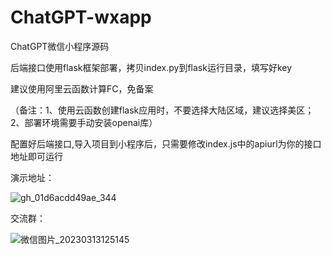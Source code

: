 # ChatGPT-wxapp
ChatGPT微信小程序源码

后端接口使用flask框架部署，拷贝index.py到flask运行目录，填写好key

建议使用阿里云函数计算FC，免备案

（备注：1、使用云函数创建flask应用时，不要选择大陆区域，建议选择美区；2、部署环境需要手动安装openai库）

配置好后端接口,导入项目到小程序后，只需要修改index.js中的apiurl为你的接口地址即可运行

演示地址：

![gh_01d6acdd49ae_344](https://user-images.githubusercontent.com/24582880/218671208-ebd81d32-20e3-4ba9-b3bc-698edcd0a8bc.jpg)

交流群：

![微信图片_20230313125145](https://user-images.githubusercontent.com/24582880/224611286-854da90a-754a-4fb2-862a-400ccc240245.jpg)
